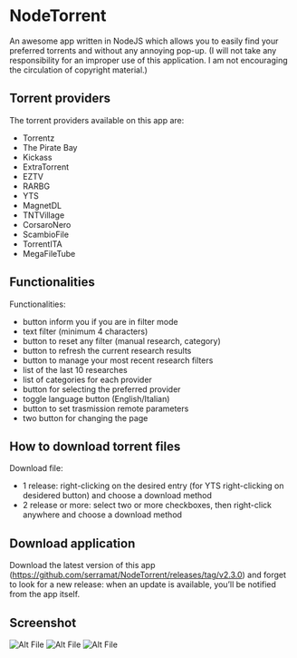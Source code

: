 # NodeTorrent

An awesome app written in NodeJS which allows you to easily find your preferred torrents and without any annoying pop-up.
(I will not take any responsibility for an improper use of this application. I am not encouraging the circulation of copyright material.)

## Torrent providers ##

The torrent providers available on this app are:
- Torrentz
- The Pirate Bay
- Kickass
- ExtraTorrent
- EZTV
- RARBG
- YTS
- MagnetDL
- TNTVillage
- CorsaroNero
- ScambioFile
- TorrentITA
- MegaFileTube


## Functionalities ##

Functionalities:

- button inform you if you are in filter mode
- text filter (minimum 4 characters)
- button to reset any filter (manual research, category)
- button to refresh the current research results
- button to manage your most recent research filters
- list of the last 10 researches
- list of categories for each provider
- button for selecting the preferred provider
- toggle language button (English/Italian)
- button to set trasmission remote parameters
- two button for changing the page

## How to download torrent files ##

Download file:

- 1 release: right-clicking on the desired entry (for YTS right-clicking on desidered button) and choose a download method
- 2 release or more: select two or more checkboxes, then right-click anywhere and choose a download method


## Download application ##

Download the latest version of this app (https://github.com/serramat/NodeTorrent/releases/tag/v2.3.0) and forget to look for a new release: when an update is available, you’ll be notified from the app itself.

## Screenshot ##

![Alt File](https://github.com/serramat/NodeTorrent/blob/master/Screenshot_01.PNG)
![Alt File](https://github.com/serramat/NodeTorrent/blob/master/Screenshot_02.PNG)
![Alt File](https://github.com/serramat/NodeTorrent/blob/master/Screenshot_03.PNG)
